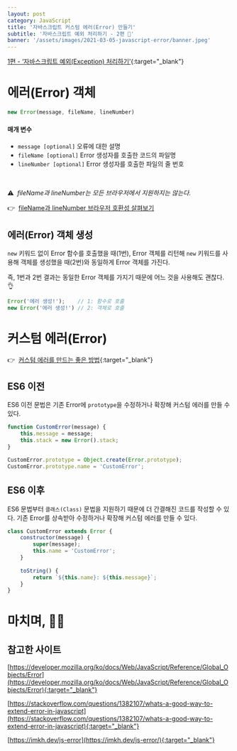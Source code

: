 ```yaml
---
layout: post
category: JavaScript
title: '자바스크립트 커스텀 에러(Error) 만들기'
subtitle: '자바스크립트 예외 처리하기 - 2편 🚨'
banner: '/assets/images/2021-03-05-javascript-error/banner.jpeg'
---
```


[1편 - ‘자바스크립트 예외(Exception) 처리하기’](/2021-02-28/javascript-exception-handling){:target="_blank"}

# 에러(Error) 객체

```javascript
new Error(message, fileName, lineNumber)
```

#### 매개 변수

- `message [optional]` 오류에 대한 설명
- `fileName [optional]` Error 생성자를 호출한 코드의 파일명
- `lineNumber [optional]` Error 생성자를 호출한 파일의 줄 번호

<br>

⚠️&nbsp; *fileName과 lineNumber는 모든 브라우저에서 지원하지는 않는다.*

👉&nbsp; [fileName과 lineNumber 브라우저 호환성 살펴보기](https://developer.mozilla.org/ko/docs/Web/JavaScript/Reference/Global_Objects/Error#%EB%B8%8C%EB%9D%BC%EC%9A%B0%EC%A0%80_%ED%98%B8%ED%99%98%EC%84%B1)

## 에러(Error) 객체 생성

`new` 키워드 없이 Error 함수를 호출했을 때(1번), Error 객체를 리턴해 `new` 키워드를 사용해 객체를 생성했을 때(2번)와 동일하게 Error 객체를 가진다.

즉, 1번과 2번 결과는 동일한 Error 객체를 가지기 때문에 어느 것을 사용해도 괜찮다. 👌

```javascript
Error('에러 생성!');    // 1: 함수로 호출 
new Error('에러 생성!') // 2: 객체로 호출
```

# 커스텀 에러(Error)

👉&nbsp; [커스텀 에러를 만드는 좋은 방법](https://stackoverflow.com/questions/1382107/whats-a-good-way-to-extend-error-in-javascript){:target="_blank"}

## ES6 이전

ES6 이전 문법은 기존 Error에 `prototype`을 수정하거나 확장해 커스텀 에러를 만들 수 있다.

```javascript
function CustomError(message) {
    this.message = message;
    this.stack = new Error().stack;
}

CustomError.prototype = Object.create(Error.prototype);
CustomError.prototype.name = 'CustomError';
```

## ES6 이후

ES6 문법부터 `클래스(Class)` 문법을 지원하기 때문에 더 간결해진 코드를 작성할 수 있다.
기존 Error를 상속받아 수정하거나 확장해 커스텀 에러를 만들 수 있다.

```javascript
class CustomError extends Error {
    constructor(message) {
        super(message);
        this.name = 'CustomError';
    }
    
    toString() {
        return `${this.name}: ${this.message}`;
    }
}
```

# 마치며, 🙇🏻

## 참고한 사이트

[https://developer.mozilla.org/ko/docs/Web/JavaScript/Reference/Global_Objects/Error](https://developer.mozilla.org/ko/docs/Web/JavaScript/Reference/Global_Objects/Error){:target="_blank"}

[https://stackoverflow.com/questions/1382107/whats-a-good-way-to-extend-error-in-javascript](https://stackoverflow.com/questions/1382107/whats-a-good-way-to-extend-error-in-javascript){:target="_blank"}

[https://imkh.dev/js-error](https://imkh.dev/js-error/){:target="_blank"}